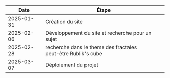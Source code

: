 | Date       | Étape                       |
|------------|----------------------------|
| 2025-01-31 | Création du site | 
| 2025-02-06 | Développement du site et recherche pour un sujet |
| 2025-02-28 | recherche dans le theme des fractales <br> peut-être Rublik's cube |
| 2025-03-07 | Déploiement du projet |
